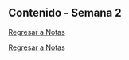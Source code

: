 ## Contenido - Semana 2
[Regresar a Notas](README.md#semana-2)



[Regresar a Notas](README.md#semana-2)
